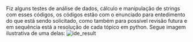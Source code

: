 Fiz alguns testes de análise de dados, cálculo e manipulação de strings com esses códigos, os códigos estão com o enunciado para entedimento do que está sendo solicitado, como também para possível revisão futura e em sequência está a resolução de cada tópico em python.
Segue imagem ilustrativa de uma delas:
![ide_result](https://github.com/user-attachments/assets/660c70ac-646b-4cf7-8319-769e555bc71b)
